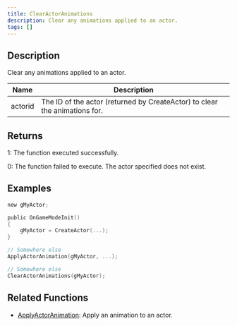 ```yaml
---
title: ClearActorAnimations
description: Clear any animations applied to an actor.
tags: []
---
```


<VersionWarn version='SA-MP 0.3.7' />

## Description

Clear any animations applied to an actor.

| Name    | Description                                                                |
| ------- | -------------------------------------------------------------------------- |
| actorid | The ID of the actor (returned by CreateActor) to clear the animations for. |

## Returns

1: The function executed successfully.

0: The function failed to execute. The actor specified does not exist.

## Examples

```c
new gMyActor;

public OnGameModeInit()
{
    gMyActor = CreateActor(...);
}

// Somewhere else
ApplyActorAnimation(gMyActor, ...);

// Somewhere else
ClearActorAnimations(gMyActor);
```

## Related Functions

- [ApplyActorAnimation](ApplyActorAnimation): Apply an animation to an actor.
